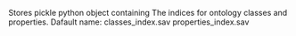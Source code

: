 Stores pickle python object containing The indices for ontology classes and properties.
Dafault name:
classes_index.sav
properties_index.sav